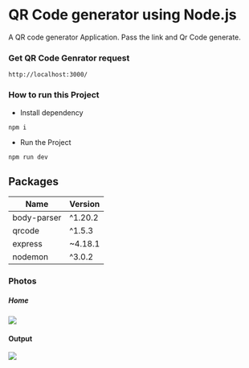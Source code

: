 # QR Code generator using Node.js 
A QR code generator Application. Pass the link and Qr Code generate.

### Get QR Code Genrator request 
```http://localhost:3000/```

### How to run this Project

- Install dependency

```npm i``` 

- Run the Project

```npm run dev```


## Packages

| Name             | Version                                                                |
| ----------------- | ------------------------------------------------------------------ |
| body-parser | ^1.20.2 |
| qrcode | ^1.5.3 |
| express | ~4.18.1 |
| nodemon | ^3.0.2 |


### Photos 

##### Home

![](https://res.cloudinary.com/dhntmsget/image/upload/v1706794071/Projects/QR%20Generator/Screen%20Short/home.png)

#### Output

![](https://res.cloudinary.com/dhntmsget/image/upload/v1706794071/Projects/QR%20Generator/Screen%20Short/output.png)